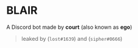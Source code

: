 # BLAIR
A Discord bot made by **court** (also known as **ego**) 
> leaked by (`lost#1639`) and (`sipher#0666`)
